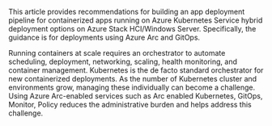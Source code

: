 This article provides recommendations for building an app deployment pipeline for containerized apps running on Azure Kubernetes Service hybrid deployment options on Azure Stack HCI/Windows Server. Specifically, the guidance is for deployments using Azure Arc and GitOps.

Running containers at scale requires an orchestrator to automate scheduling, deployment, networking, scaling, health monitoring, and container management. Kubernetes is the de facto standard orchestrator for new containerized deployments. As the number of Kubernetes cluster and environments grow, managing these individually can become a challenge. Using Azure Arc-enabled services such as Arc enabled Kubernetes, GitOps, Monitor, Policy reduces the administrative burden and helps address this challenge.   
